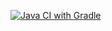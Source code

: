 
[![Java CI with Gradle](https://github.com/karynaromanouskay/aqa-patterns/actions/workflows/gradle.yml/badge.svg)](https://github.com/karynaromanouskay/aqa-patterns/actions/workflows/gradle.yml)